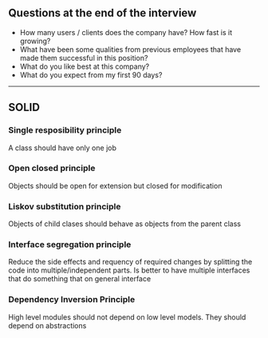 ## Questions at the end of the interview
- How many users / clients does the company have? How fast is it growing?
- What have been some qualities from previous employees that have made them successful in this position?
- What do you like best at this company?
- What do you expect from my first 90 days?


-------------------------------------------------------------------------------------------------------

## SOLID

### Single resposibility principle
A class should have only one job

### Open closed principle
Objects should be open for extension but closed for modification

### Liskov substitution principle
Objects of child clases should behave as objects from the parent class

### Interface segregation principle
Reduce the side effects and requency of required changes by splitting the code into multiple/independent parts.
Is better to have multiple interfaces that do something that on general interface

### Dependency Inversion Principle
High level modules should not depend on low level models. They should depend on abstractions
